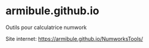 # armibule.github.io
Outils pour calculatrice numwork

Site internet: https://armibule.github.io/NumworksTools/